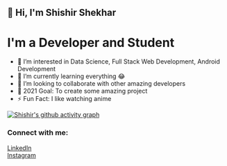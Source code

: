 ## 👋 Hi, I'm Shishir Shekhar

# I'm a Developer and Student 

- 👀 I’m interested in Data Science, Full Stack Web Development, Android Development
- 🌱 I’m currently learning everything 😂
- 💞️ I’m looking to collaborate with other amazing developers
- 🥅 2021 Goal: To create some amazing project
- ⚡ Fun Fact: I like watching anime

[![Shishir's github activity graph](https://activity-graph.herokuapp.com/graph?username=ShishirShekhar&theme=react-dark)](https://github.com/ShishirShekhar/github-readme-activity-graph)


### Connect with me:

[LinkedIn](https://www.linkedin.com/in/shishir-shekhar/)
<br>
[Instagram](https://www.instagram.com/shishirshekharpathak/)
<br>

